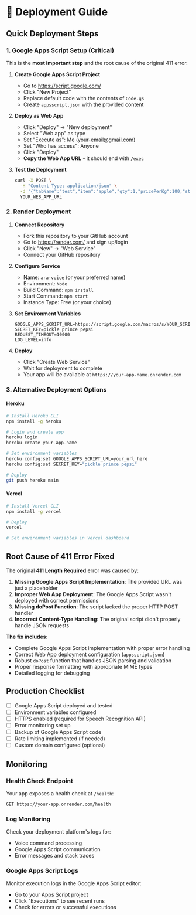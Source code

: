 # 🚀 Deployment Guide

## Quick Deployment Steps

### 1. Google Apps Script Setup (Critical)

This is the **most important step** and the root cause of the original 411 error.

1. **Create Google Apps Script Project**
   - Go to https://script.google.com/
   - Click "New Project"
   - Replace default code with the contents of `Code.gs`
   - Create `appsscript.json` with the provided content

2. **Deploy as Web App**
   - Click "Deploy" → "New deployment"
   - Select "Web app" as type
   - Set "Execute as": Me (your-email@gmail.com)
   - Set "Who has access": Anyone
   - Click "Deploy"
   - **Copy the Web App URL** - it should end with `/exec`

3. **Test the Deployment**
   ```bash
   curl -X POST \
     -H "Content-Type: application/json" \
     -d '{"tabName":"test","item":"apple","qty":1,"pricePerKg":100,"status":"owes"}' \
     YOUR_WEB_APP_URL
   ```

### 2. Render Deployment

1. **Connect Repository**
   - Fork this repository to your GitHub account
   - Go to https://render.com/ and sign up/login
   - Click "New" → "Web Service"
   - Connect your GitHub repository

2. **Configure Service**
   - Name: `ara-voice` (or your preferred name)
   - Environment: `Node`
   - Build Command: `npm install`
   - Start Command: `npm start`
   - Instance Type: Free (or your choice)

3. **Set Environment Variables**
   ```
   GOOGLE_APPS_SCRIPT_URL=https://script.google.com/macros/s/YOUR_SCRIPT_ID/exec
   SECRET_KEY=pickle prince pepsi
   REQUEST_TIMEOUT=10000
   LOG_LEVEL=info
   ```

4. **Deploy**
   - Click "Create Web Service"
   - Wait for deployment to complete
   - Your app will be available at `https://your-app-name.onrender.com`

### 3. Alternative Deployment Options

#### Heroku
```bash
# Install Heroku CLI
npm install -g heroku

# Login and create app
heroku login
heroku create your-app-name

# Set environment variables
heroku config:set GOOGLE_APPS_SCRIPT_URL=your_url_here
heroku config:set SECRET_KEY="pickle prince pepsi"

# Deploy
git push heroku main
```

#### Vercel
```bash
# Install Vercel CLI
npm install -g vercel

# Deploy
vercel

# Set environment variables in Vercel dashboard
```

## Root Cause of 411 Error Fixed

The original **411 Length Required** error was caused by:

1. **Missing Google Apps Script Implementation**: The provided URL was just a placeholder
2. **Improper Web App Deployment**: The Google Apps Script wasn't deployed with correct permissions
3. **Missing doPost Function**: The script lacked the proper HTTP POST handler
4. **Incorrect Content-Type Handling**: The original script didn't properly handle JSON requests

**The fix includes:**
- Complete Google Apps Script implementation with proper error handling
- Correct Web App deployment configuration (`appsscript.json`)
- Robust `doPost` function that handles JSON parsing and validation
- Proper response formatting with appropriate MIME types
- Detailed logging for debugging

## Production Checklist

- [ ] Google Apps Script deployed and tested
- [ ] Environment variables configured
- [ ] HTTPS enabled (required for Speech Recognition API)
- [ ] Error monitoring set up
- [ ] Backup of Google Apps Script code
- [ ] Rate limiting implemented (if needed)
- [ ] Custom domain configured (optional)

## Monitoring

### Health Check Endpoint
Your app exposes a health check at `/health`:
```
GET https://your-app.onrender.com/health
```

### Log Monitoring
Check your deployment platform's logs for:
- Voice command processing
- Google Apps Script communication
- Error messages and stack traces

### Google Apps Script Logs
Monitor execution logs in the Google Apps Script editor:
- Go to your Apps Script project
- Click "Executions" to see recent runs
- Check for errors or successful executions